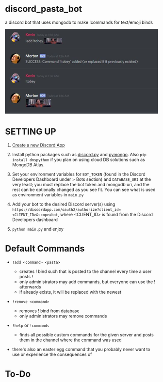 # discord_pasta_bot

a discord bot that uses mongodb to make !commands for text/emoji binds

![Let's give a quick shout-out to Tobey Maguire](https://raw.githubusercontent.com/ggkevinxing/discord_pasta_bot/master/add_example.JPG)

# SETTING UP

1. [Create a new Discord App](https://discordapp.com/developers/applications/me)

2. Install python packages such as [discord.py](https://github.com/Rapptz/discord.py) and [pymongo](https://api.mongodb.com/python/current/installation.html). Also `pip install dnspython` if you plan on using cloud DB solutions such as MongoDB Atlas.

3. Set your environment variables for `BOT_TOKEN` (found in the Discord Developers Dashboard under <Application> > Bots section) and `DATABASE_URI` at the very least; you must replace the bot token and mongodb uri, and the rest can be optionally changed as you see fit. You can see what is used as environment variables in `main.py`

4. Add your bot to the desired Discord server(s) using `https://discordapp.com/oauth2/authorize?client_id=<CLIENT_ID>&scope=bot`, where <CLIENT_ID> is found from the Discord Developers dashboard

5. `python main.py` and enjoy

# Default Commands

- `!add <command> <pasta>`                
  - creates !<command> bind such that <pasta> is posted to the channel every time a user posts !<command>
  - only administrators may add commands, but everyone can use the !<command> afterwards
  - if <command> already exists, it will be replaced with the newest <pasta>

- `!remove <command>`                
  - removes !<command> bind from database
  - only administrators may remove commands

- `!help` or `!commands`                
  - finds all possible custom commands for the given server and posts them in the channel where the command was used

- there's also an easter egg command that you probably never want to use or experience the consequences of

# To-Do


